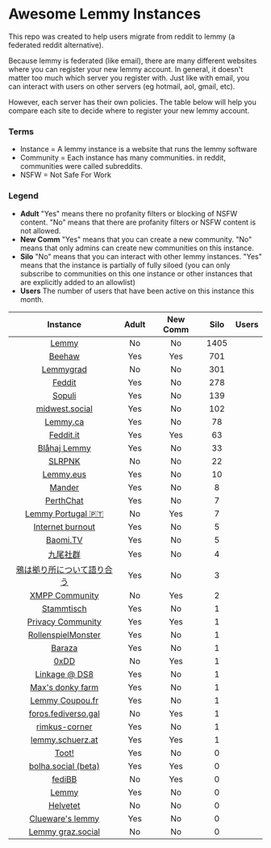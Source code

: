 
# Awesome Lemmy Instances

This repo was created to help users migrate from reddit to lemmy (a federated reddit alternative).

Because lemmy is federated (like email), there are many different websites where you can register your new lemmy account. In general, it doesn't matter too much which server you register with. Just like with email, you can interact with users on other servers (eg hotmail, aol, gmail, etc).

However, each server has their own policies. The table below will help you compare each site to decide where to register your new lemmy account.

### Terms

 * Instance = A lemmy instance is a website that runs the lemmy software
 * Community = Each instance has many communities. in reddit, communities were called subreddits.
 * NSFW = Not Safe For Work

### Legend

 * **Adult** "Yes" means there no profanity filters or blocking of NSFW content. "No" means that there are profanity filters or NSFW content is not allowed.
 * **New Comm** "Yes" means that you can create a new community. "No" means that only admins can create new communities on this instance.
 * **Silo** "No" means that you can interact with other lemmy instances. "Yes" means that the instance is partially of fully siloed (you can only subscribe to communities on this one instance or other instances that are explicitly added to an allowlist)
 * **Users** The number of users that have been active on this instance this month.

| Instance | Adult | New Comm | Silo | Users | 
| :---: | :---: | :---: | :---: | :---: | 
| [Lemmy](lemmy.ml) | No | No | 1405 |
| [Beehaw](beehaw.org) | Yes | Yes | 701 |
| [Lemmygrad](lemmygrad.ml) | No | No | 301 |
| [Feddit](feddit.de) | Yes | No | 278 |
| [Sopuli](sopuli.xyz) | Yes | No | 139 |
| [midwest.social](midwest.social) | Yes | No | 102 |
| [Lemmy.ca](lemmy.ca) | Yes | No | 78 |
| [Feddit.it](feddit.it) | Yes | Yes | 63 |
| [Blåhaj Lemmy](lemmy.blahaj.zone) | Yes | No | 33 |
| [SLRPNK](slrpnk.net) | No | No | 22 |
| [Lemmy.eus](lemmy.eus) | Yes | No | 10 |
| [Mander](mander.xyz) | Yes | No | 8 |
| [PerthChat](lemmy.perthchat.org) | Yes | No | 7 |
| [Lemmy Portugal 🇵🇹](lemmy.pt) | No | Yes | 7 |
| [Internet burnout](group.lt) | Yes | No | 5 |
| [Baomi.TV](baomi.tv) | Yes | No | 5 |
| [九尾社群](bbs.9tail.net) | Yes | No | 4 |
| [鴉は拠り所について語り合う](lm.korako.me) | Yes | No | 3 |
| [XMPP Community](community.xmpp.net) | No | Yes | 2 |
| [Stammtisch](stammtisch.hallertau.social) | Yes | No | 1 |
| [Privacy Community](community.nicfab.it) | Yes | Yes | 1 |
| [RollenspielMonster](lemmy.rollenspiel.monster) | Yes | No | 1 |
| [Baraza](baraza.africa) | Yes | No | 1 |
| [0xDD](0xdd.org.ru) | No | Yes | 1 |
| [Linkage @ DS8](linkage.ds8.zone) | Yes | No | 1 |
| [Max's donky farm](donky.social) | Yes | No | 1 |
| [Lemmy Coupou.fr](lemmy.coupou.fr) | Yes | No | 1 |
| [foros.fediverso.gal](foros.fediverso.gal) | No | Yes | 1 |
| [rimkus-corner](lemmy.rimkus.it) | Yes | No | 1 |
| [lemmy.schuerz.at](lemmy.schuerz.at) | Yes | Yes | 1 |
| [Toot!](lemmy.toot.pt) | Yes | No | 0 |
| [bolha.social (beta)](bolha.social) | Yes | Yes | 0 |
| [fediBB](fedibb.ml) | No | Yes | 0 |
| [Lemmy](lemmy.services.coupou.fr) | Yes | No | 0 |
| [Helvetet](lemmy.helvetet.eu) | No | No | 0 |
| [Clueware's lemmy](lemmy.clueware.org) | Yes | No | 0 |
| [Lemmy graz.social](lemmy.graz.social) | No | No | 0 |

